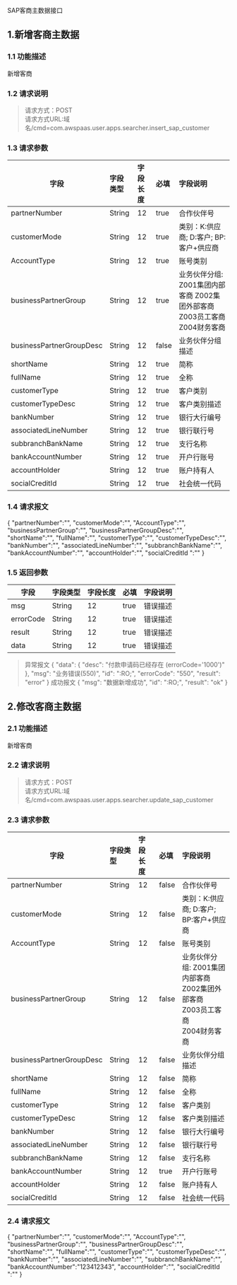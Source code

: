 SAP客商主数据接口
## 1.新增客商主数据
### 1.1 功能描述
新增客商
### 1.2 请求说明
> 请求方式：POST<br>
请求方式URL:域名/cmd=com.awspaas.user.apps.searcher.insert_sap_customer
### 1.3 请求参数
字段          | 字段类型  | 字段长度| 必填| 字段说明
--------------|:-----------|:-----------|:-----------|:-----------
partnerNumber| String      |12          | true|      合作伙伴号
customerMode | String      |12          | true|      类别：K:供应商; D:客户; BP:客户+供应商
AccountType  | String      |12          | true|      账号类别
businessPartnerGroup | String      |12  | true|      业务伙伴分组: Z001集团内部客商 Z002集团外部客商 Z003员工客商 Z004财务客商
businessPartnerGroupDesc| String  |12   |false|      业务伙伴分组描述
shortName    | String      |12          | true|    简称  
fullName     | String      |12          | true|       全称  
customerType | String      |12          | true|     客户类别 
customerTypeDesc| String   |12          | true|   客户类别描述    
bankNumber   | String      |12          | true|    银行大行编号 
associatedLineNumber|String|12          | true|      银行联行号
subbranchBankName| String  |12          | true|     支行名称 
bankAccountNumber| String  |12          | true|    开户行账号  
accountHolder| String      |12          | true|     账户持有人
socialCreditId| String     |12          | true|     社会统一代码 
### 1.4 请求报文
{
    "partnerNumber":"",
    "customerMode":"",
    "AccountType":"",
    "businessPartnerGroup":"",
    "businessPartnerGroupDesc":"",
    "shortName":"",
    "fullName":"",
    "customerType":"",
    "customerTypeDesc":"",
    "bankNumber":"",
    "associatedLineNumber":"",
    "subbranchBankName":"",
    "bankAccountNumber":"",
    "accountHolder":"",
    "socialCreditId ":""
}

### 1.5 返回参数
字段          | 字段类型  | 字段长度| 必填| 字段说明
--------------|:-----------|:-----------|:-----------|:-----------
msg           | String      |12          | true|     错误描述 
errorCode     | String      |12          | true|     错误描述 
result        | String      |12          | true|     错误描述 
data          | String      |12          | true|     错误描述 

> 异常报文 
{
    "data": {
        "desc": "付款申请码已经存在 (errorCode='1000')"
    },
    "msg": "业务错误(550)",
    "id": ":RO;",
    "errorCode": "550",
    "result": "error"
}
> 成功报文
{
    "msg": "数据新增成功",
    "id": ":RO;",
    "result": "ok"
}
## 2.修改客商主数据
### 2.1 功能描述
新增客商
### 2.2 请求说明
> 请求方式：POST<br>
请求方式URL:域名/cmd=com.awspaas.user.apps.searcher.update_sap_customer
### 2.3 请求参数
字段          | 字段类型  | 字段长度| 必填| 字段说明
--------------|:-----------|:-----------|:-----------|:-----------
partnerNumber| String      |12          |false|      合作伙伴号
customerMode | String      |12          |false|      类别：K:供应商; D:客户; BP:客户+供应商
AccountType  | String      |12          |false|      账号类别
businessPartnerGroup | String |12       |false|      业务伙伴分组: Z001集团内部客商 <br>Z002集团外部客商 <br>Z003员工客商 <br>Z004财务客商
businessPartnerGroupDesc| String  |12   |false|      业务伙伴分组描述
shortName    | String      |12          |false|    简称  
fullName     | String      |12          |false|       全称  
customerType | String      |12          |false|     客户类别 
customerTypeDesc| String   |12          |false|   客户类别描述    
bankNumber   | String      |12          |false|    银行大行编号 
associatedLineNumber|String|12          |false|      银行联行号
subbranchBankName| String  |12          |false|     支行名称 
bankAccountNumber| String  |12          | true|    开户行账号  
accountHolder| String      |12          |false|     账户持有人
socialCreditId| String     |12          |false|     社会统一代码 
### 2.4 请求报文
{
    "partnerNumber":"",
    "customerMode":"",
    "AccountType":"",
    "businessPartnerGroup":"",
    "businessPartnerGroupDesc":"",
    "shortName":"",
    "fullName":"",
    "customerType":"",
    "customerTypeDesc":"",
    "bankNumber":"",
    "associatedLineNumber":"",
    "subbranchBankName":"",
    "bankAccountNumber":"123412343",
    "accountHolder":"",
    "socialCreditId ":""
}


